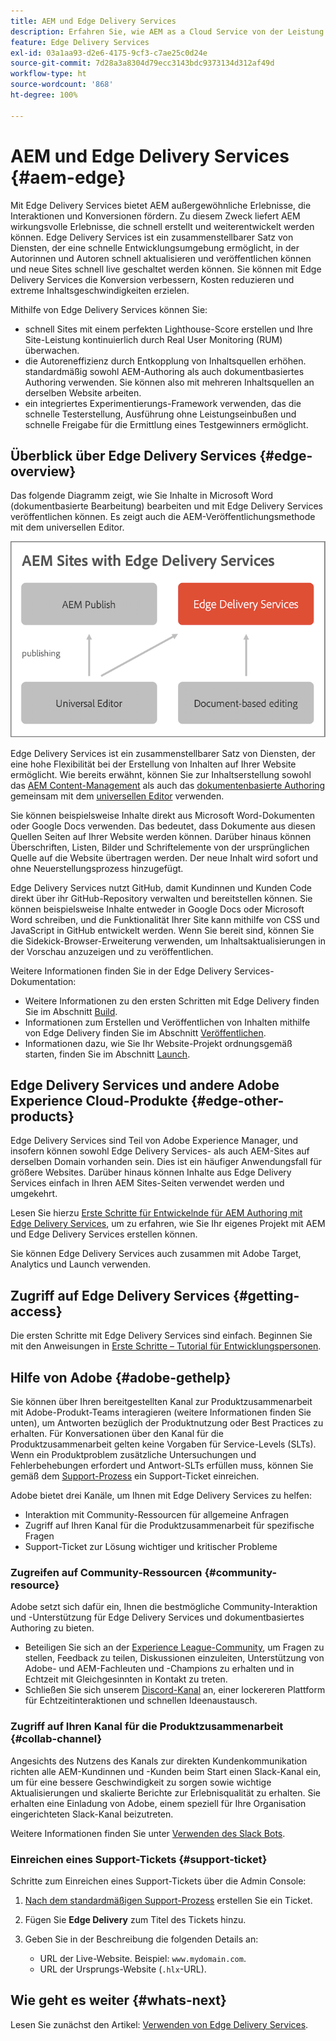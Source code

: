 ```yaml
---
title: AEM und Edge Delivery Services
description: Erfahren Sie, wie AEM as a Cloud Service von der Leistung und den perfekten Lighthouse-Werten profitieren kann, die von Edge Delivery Services angeboten werden.
feature: Edge Delivery Services
exl-id: 03a1aa93-d2e6-4175-9cf3-c7ae25c0d24e
source-git-commit: 7d28a3a8304d79ecc3143bdc9373134d312af49d
workflow-type: ht
source-wordcount: '868'
ht-degree: 100%

---
```



# AEM und Edge Delivery Services {#aem-edge}

Mit Edge Delivery Services bietet AEM außergewöhnliche Erlebnisse, die Interaktionen und Konversionen fördern. Zu diesem Zweck liefert AEM wirkungsvolle Erlebnisse, die schnell erstellt und weiterentwickelt werden können. Edge Delivery Services ist ein zusammenstellbarer Satz von Diensten, der eine schnelle Entwicklungsumgebung ermöglicht, in der Autorinnen und Autoren schnell aktualisieren und veröffentlichen können und neue Sites schnell live geschaltet werden können. Sie können mit Edge Delivery Services die Konversion verbessern, Kosten reduzieren und extreme Inhaltsgeschwindigkeiten erzielen.

Mithilfe von Edge Delivery Services können Sie:

* schnell Sites mit einem perfekten Lighthouse-Score erstellen und Ihre Site-Leistung kontinuierlich durch Real User Monitoring (RUM) überwachen.
* die Autoreneffizienz durch Entkopplung von Inhaltsquellen erhöhen. standardmäßig sowohl AEM-Authoring als auch dokumentbasiertes Authoring verwenden. Sie können also mit mehreren Inhaltsquellen an derselben Website arbeiten.
* ein integriertes Experimentierungs-Framework verwenden, das die schnelle Testerstellung, Ausführung ohne Leistungseinbußen und schnelle Freigabe für die Ermittlung eines Testgewinners ermöglicht.

## Überblick über Edge Delivery Services {#edge-overview}

Das folgende Diagramm zeigt, wie Sie Inhalte in Microsoft Word (dokumentbasierte Bearbeitung) bearbeiten und mit Edge Delivery Services veröffentlichen können. Es zeigt auch die AEM-Veröffentlichungsmethode mit dem universellen Editor.

![Architektur von Edge Delivery](assets/AEM-with-EDS-publishing-simple2.png)

Edge Delivery Services ist ein zusammenstellbarer Satz von Diensten, der eine hohe Flexibilität bei der Erstellung von Inhalten auf Ihrer Website ermöglicht. Wie bereits erwähnt, können Sie zur Inhaltserstellung sowohl das [AEM Content-Management](https://experienceleague.adobe.com/docs/experience-manager-cloud-service/content/sites/authoring/getting-started/concepts.html?lang=de) als auch das [dokumentenbasierte Authoring](https://www.aem.live/docs/authoring) gemeinsam mit dem [universellen Editor](/help/implementing/universal-editor/introduction.md) verwenden.

Sie können beispielsweise Inhalte direkt aus Microsoft Word-Dokumenten oder Google Docs verwenden. Das bedeutet, dass Dokumente aus diesen Quellen Seiten auf Ihrer Website werden können. Darüber hinaus können Überschriften, Listen, Bilder und Schriftelemente von der ursprünglichen Quelle auf die Website übertragen werden. Der neue Inhalt wird sofort und ohne Neuerstellungsprozess hinzugefügt.

Edge Delivery Services nutzt GitHub, damit Kundinnen und Kunden Code direkt über ihr GitHub-Repository verwalten und bereitstellen können. Sie können beispielsweise Inhalte entweder in Google Docs oder Microsoft Word schreiben, und die Funktionalität Ihrer Site kann mithilfe von CSS und JavaScript in GitHub entwickelt werden. Wenn Sie bereit sind, können Sie die Sidekick-Browser-Erweiterung verwenden, um Inhaltsaktualisierungen in der Vorschau anzuzeigen und zu veröffentlichen.

Weitere Informationen finden Sie in der Edge Delivery Services-Dokumentation:

* Weitere Informationen zu den ersten Schritten mit Edge Delivery finden Sie im Abschnitt [Build](https://www.aem.live/docs/#build).
* Informationen zum Erstellen und Veröffentlichen von Inhalten mithilfe von Edge Delivery finden Sie im Abschnitt [Veröffentlichen](https://www.aem.live/docs/authoring).
* Informationen dazu, wie Sie Ihr Website-Projekt ordnungsgemäß starten, finden Sie im Abschnitt [Launch](https://www.aem.live/docs/#launch).

## Edge Delivery Services und andere Adobe Experience Cloud-Produkte {#edge-other-products}

Edge Delivery Services sind Teil von Adobe Experience Manager, und insofern können sowohl Edge Delivery Services- als auch AEM-Sites auf derselben Domain vorhanden sein. Dies ist ein häufiger Anwendungsfall für größere Websites. Darüber hinaus können Inhalte aus Edge Delivery Services einfach in Ihren AEM Sites-Seiten verwendet werden und umgekehrt.

Lesen Sie hierzu [Erste Schritte für Entwickelnde für AEM Authoring mit Edge Delivery Services](/help/edge/edge-dev-getting-started.md), um zu erfahren, wie Sie Ihr eigenes Projekt mit AEM und Edge Delivery Services erstellen können.

Sie können Edge Delivery Services auch zusammen mit Adobe Target, Analytics und Launch verwenden.

## Zugriff auf Edge Delivery Services {#getting-access}

Die ersten Schritte mit Edge Delivery Services sind einfach. Beginnen Sie mit den Anweisungen in [Erste Schritte – Tutorial für Entwicklungspersonen](https://www.aem.live/developer/tutorial).

## Hilfe von Adobe {#adobe-gethelp}

Sie können über Ihren bereitgestellten Kanal zur Produktzusammenarbeit mit Adobe-Produkt-Teams interagieren (weitere Informationen finden Sie unten), um Antworten bezüglich der Produktnutzung oder Best Practices zu erhalten. Für Konversationen über den Kanal für die Produktzusammenarbeit gelten keine Vorgaben für Service-Levels (SLTs). Wenn ein Produktproblem zusätzliche Untersuchungen und Fehlerbehebungen erfordert und Antwort-SLTs erfüllen muss, können Sie gemäß dem [Support-Prozess](https://experienceleague.adobe.com/?support-tab=home?lang=de#support) ein Support-Ticket einreichen.

Adobe bietet drei Kanäle, um Ihnen mit Edge Delivery Services zu helfen:

* Interaktion mit Community-Ressourcen für allgemeine Anfragen
* Zugriff auf Ihren Kanal für die Produktzusammenarbeit für spezifische Fragen
* Support-Ticket zur Lösung wichtiger und kritischer Probleme

### Zugreifen auf Community-Ressourcen {#community-resource}

Adobe setzt sich dafür ein, Ihnen die bestmögliche Community-Interaktion und -Unterstützung für Edge Delivery Services und dokumentbasiertes Authoring zu bieten. 

* Beteiligen Sie sich an der [Experience League-Community](https://adobe.ly/3Q6kTKl), um Fragen zu stellen, Feedback zu teilen, Diskussionen einzuleiten, Unterstützung von Adobe- und AEM-Fachleuten und -Champions zu erhalten und in Echtzeit mit Gleichgesinnten in Kontakt zu treten. 
* Schließen Sie sich unserem [Discord-Kanal](https://discord.gg/aem-live) an, einer lockereren Plattform für Echtzeitinteraktionen und schnellen Ideenaustausch.

### Zugriff auf Ihren Kanal für die Produktzusammenarbeit {#collab-channel}

Angesichts des Nutzens des Kanals zur direkten Kundenkommunikation richten alle AEM-Kundinnen und -Kunden beim Start einen Slack-Kanal ein, um für eine bessere Geschwindigkeit zu sorgen sowie wichtige Aktualisierungen und skalierte Berichte zur Erlebnisqualität zu erhalten. Sie erhalten eine Einladung von Adobe, einem speziell für Ihre Organisation eingerichteten Slack-Kanal beizutreten.

Weitere Informationen finden Sie unter [Verwenden des Slack Bots](https://www.aem.live/docs/slack).

### Einreichen eines Support-Tickets {#support-ticket}

Schritte zum Einreichen eines Support-Tickets über die Admin Console:

1. [Nach dem standardmäßigen Support-Prozess](https://experienceleague.adobe.com/?support-tab=home?lang=de#support) erstellen Sie ein Ticket.
1. Fügen Sie **Edge Delivery** zum Titel des Tickets hinzu.
1. Geben Sie in der Beschreibung die folgenden Details an:

   * URL der Live-Website. Beispiel: `www.mydomain.com`.
   * URL der Ursprungs-Website (`.hlx`-URL).

## Wie geht es weiter {#whats-next}

Lesen Sie zunächst den Artikel: [Verwenden von Edge Delivery Services](/help/edge/using.md).
